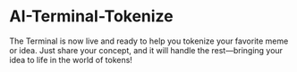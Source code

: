 # AI-Terminal-Tokenize
The Terminal is now live and ready to help you tokenize your favorite meme or idea. Just share your concept, and it will handle the rest—bringing your idea to life in the world of tokens!

